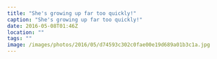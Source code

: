 ```yaml
---
title: "She's growing up far too quickly!"
caption: "She's growing up far too quickly!"
date: 2016-05-08T01:46Z
location: ""
tags: ""
image: /images/photos/2016/05/d74593c302c0fae00e19d689a01b3c1a.jpg
---
```

